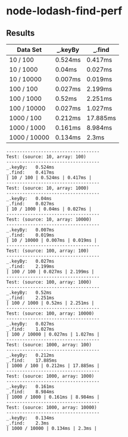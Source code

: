 # node-lodash-find-perf

## Results ##
| Data Set  | _.keyBy | _.find |
| --------- | ------- | ------ |
| 10 / 100 | 0.524ms | 0.417ms |
| 10 / 1000 | 0.04ms | 0.027ms |
| 10 / 10000 | 0.007ms | 0.019ms |
| 100 / 100 | 0.027ms | 2.199ms |
| 100 / 1000 | 0.52ms | 2.251ms |
| 100 / 10000 | 0.027ms | 1.027ms |
| 1000 / 100 | 0.212ms | 17.885ms |
| 1000 / 1000 | 0.161ms | 8.984ms |
| 1000 / 10000 | 0.134ms | 2.3ms |


```
-----------------------------------
Test: (source: 10, array: 100)
-----------------------------------
_.keyBy:   0.524ms
_.find:    0.417ms
| 10 / 100 | 0.524ms | 0.417ms |
-----------------------------------
Test: (source: 10, array: 1000)
-----------------------------------
_.keyBy:   0.04ms
_.find:    0.027ms
| 10 / 1000 | 0.04ms | 0.027ms |
-----------------------------------
Test: (source: 10, array: 10000)
-----------------------------------
_.keyBy:   0.007ms
_.find:    0.019ms
| 10 / 10000 | 0.007ms | 0.019ms |
-----------------------------------
Test: (source: 100, array: 100)
-----------------------------------
_.keyBy:   0.027ms
_.find:    2.199ms
| 100 / 100 | 0.027ms | 2.199ms |
-----------------------------------
Test: (source: 100, array: 1000)
-----------------------------------
_.keyBy:   0.52ms
_.find:    2.251ms
| 100 / 1000 | 0.52ms | 2.251ms |
-----------------------------------
Test: (source: 100, array: 10000)
-----------------------------------
_.keyBy:   0.027ms
_.find:    1.027ms
| 100 / 10000 | 0.027ms | 1.027ms |
-----------------------------------
Test: (source: 1000, array: 100)
-----------------------------------
_.keyBy:   0.212ms
_.find:    17.885ms
| 1000 / 100 | 0.212ms | 17.885ms |
-----------------------------------
Test: (source: 1000, array: 1000)
-----------------------------------
_.keyBy:   0.161ms
_.find:    8.984ms
| 1000 / 1000 | 0.161ms | 8.984ms |
-----------------------------------
Test: (source: 1000, array: 10000)
-----------------------------------
_.keyBy:   0.134ms
_.find:    2.3ms
| 1000 / 10000 | 0.134ms | 2.3ms |
```